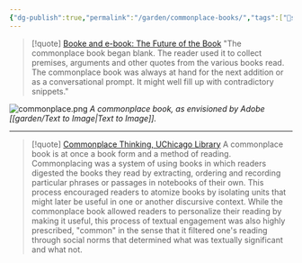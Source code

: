 ```yaml
---
{"dg-publish":true,"permalink":"/garden/commonplace-books/","tags":["🌱seedling"],"noteIcon":"1","created":"2024-04-08T11:07:31.000-05:00","updated":"2024-04-08T20:32:25.000-05:00"}
---
```


> [!quote] [Booke and e-book: The Future of the Book](https://web.archive.org/web/20040220112000/http://www.futureofthebook.com/stories/storyReader$207)
> "The commonplace book began blank. The reader used it to collect premises, arguments and other quotes from the various books read. The commonplace book was always at hand for the next addition or as a conversational prompt. It might well fill up with contradictory snippets." 

![commonplace.png](/img/user/garden/commonplace.png)
*A commonplace book, as envisioned by Adobe [[garden/Text to Image\|Text to Image]].*
<hr>

> [!quote] [Commonplace Thinking, UChicago Library](https://www.lib.uchicago.edu/collex/exhibits/book-use-book-theory-1500-1700/parts-and-wholes-matter-method/commonplace-thinking/)
> A commonplace book is at once a book form and a method of reading. Commonplacing was a system of using books in which readers digested the books they read by extracting, ordering and recording particular phrases or passages in notebooks of their own. This process encouraged readers to atomize books by isolating units that might later be useful in one or another discursive context. While the commonplace book allowed readers to personalize their reading by making it useful, this process of textual engagement was also highly prescribed, "common" in the sense that it filtered one's reading through social norms that determined what was textually significant and what not.

